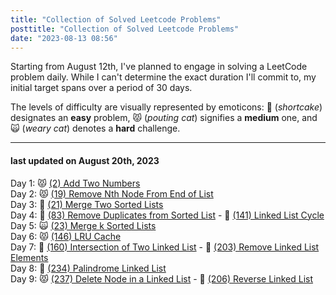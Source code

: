 ```yaml
---
title: "Collection of Solved Leetcode Problems"
posttitle: "Collection of Solved Leetcode Problems"
date: "2023-08-13 08:56"
---
```


Starting from August 12th, I've planned to engage in solving a LeetCode problem daily.
While I can't determine the exact duration I'll commit to, my initial target spans over a period of 30 days.

The levels of difficulty are visually represented by emoticons: 🍰 (_shortcake_) designates an **easy** problem, 😾 (_pouting cat_) signifies a **medium** one, and 🙀 (_weary cat_) denotes a **hard** challenge.

---

#### last updated on August 20th, 2023

Day 1: 😾 [(2) Add Two Numbers](/leetcode/2-add-two-numbers)  
Day 2: 😾 [(19) Remove Nth Node From End of List ](/leetcode/19-remove-nth-node-from-end-of-list)  
Day 3: 🍰 [(21) Merge Two Sorted Lists](/leetcode/21-merge-two-sorted-lists)  
Day 4: 🍰 [(83) Remove Duplicates from Sorted List](/leetcode/83-remove-duplicates-from-sorted-list) - 🍰 [(141) Linked List Cycle](/leetcode/141-linked-list-cycle)  
Day 5: 🙀 [(23) Merge k Sorted Lists](/leetcode/23-merge-k-sorted-lists)  
Day 6: 😾 [(146) LRU Cache](/leetcode/146-lru-cache)  
Day 7: 🍰 [(160) Intersection of Two Linked List](/leetcode/160-intersection-of-two-linked-list) - 🍰 [(203) Remove Linked List Elements](/leetcode/203-remove-linked-list-elements)  
Day 8: 🍰 [(234) Palindrome Linked List](/leetcode/234-palindrome-linked-list)  
Day 9: 😾 [(237) Delete Node in a Linked List](/leetcode/237-delete-node-in-a-linked-list) - 🍰 [(206) Reverse Linked List](/leetcode/206-reverse-linked-list)
